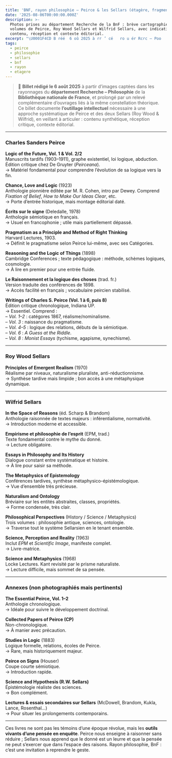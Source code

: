 ```yaml
---
title: 'BNF, rayon philosophie — Peirce & les Sellars (étagère, fragments)'
date: '2025-08-06T00:00:00.000Z'
description: >-
  Photos prises au département Recherche de la BnF : brève cartographie des
  volumes de Peirce, Roy Wood Sellars et Wilfrid Sellars, avec indication de
  contenu, réception et contexte éditorial.
excerpt: "\U0001F4CD B réé  6 oû 2025 à rr ’ cé   ro u ér Rcrc – Poo   Boèqu o  Frc,  rooé r u rvé coér ’ouvr é à  ê coo éorqu.  \nC  ocu ’ou cu écr à u roc équ  Prc   ux Sr (Ro Woo & Wfr),  v à rcur  cou équ, réco crqu, cox éor."
tags:
  - peirce
  - philosophie
  - sellars
  - bnf
  - rayon
  - etagere
---
```

> 📍 **Billet rédigé le 6 août 2025** à partir d’images captées dans les rayonnages du **département Recherche – Philosophie** de la **Bibliothèque nationale de France**, et prolongé par un relevé complémentaire d’ouvrages liés à la même constellation théorique.  
Ce billet documente **l’outillage intellectuel** nécessaire à une approche systématique de Peirce et des deux Sellars (Roy Wood & Wilfrid), en veillant à articuler : contenu synthétique, réception critique, contexte éditorial.

---

### Charles Sanders Peirce

**Logic of the Future, Vol. 1 & Vol. 2/2**  
Manuscrits tardifs (1903–1911), graphe existentiel, loi logique, abduction. Édition critique chez De Gruyter (*Peirceana*).  
→ Matériel fondamental pour comprendre l’évolution de sa logique vers la fin.  

**Chance, Love and Logic** (1923)  
Anthologie pionnière éditée par M. R. Cohen, intro par Dewey. Comprend *Fixation of Belief*, *How to Make Our Ideas Clear*, etc.  
→ Porte d’entrée historique, mais montage éditorial daté.

**Écrits sur le signe** (Deledalle, 1978)  
Anthologie sémiotique en français.  
→ Usuel en francophonie ; utile mais partiellement dépassé.

**Pragmatism as a Principle and Method of Right Thinking**  
Harvard Lectures, 1903.  
→ Définit le pragmatisme selon Peirce lui-même, avec ses Catégories.

**Reasoning and the Logic of Things** (1898)  
Cambridge Conferences ; texte pédagogique : méthode, schèmes logiques, cosmologie.  
→ À lire en premier pour une entrée fluide.  

**Le Raisonnement et la logique des choses** (trad. fr.)  
Version traduite des conférences de 1898.  
→ Accès facilité en français ; vocabulaire peircien stabilisé.  

**Writings of Charles S. Peirce (Vol. 1 à 6, puis 8)**  
Édition critique chronologique, Indiana UP.  
→ Essentiel. Comprend :  
– *Vol. 1–2* : catégores 1867, réalisme/nominalisme.  
– *Vol. 3* : naissance du pragmatisme.  
– *Vol. 4–5* : logique des relations, débuts de la sémiotique.  
– *Vol. 6* : *A Guess at the Riddle*.  
– *Vol. 8* : *Monist Essays* (tychisme, agapisme, synechisme).  

---

### Roy Wood Sellars

**Principles of Emergent Realism** (1970)  
Réalisme par niveaux, naturalisme pluraliste, anti-réductionnisme.  
→ Synthèse tardive mais limpide ; bon accès à une métaphysique dynamique.  

---

### Wilfrid Sellars

**In the Space of Reasons** (éd. Scharp & Brandom)  
Anthologie raisonnée de textes majeurs : inférentialisme, normativité.  
→ Introduction moderne et accessible.  

**Empirisme et philosophie de l’esprit** (EPM, trad.)  
Texte fondamental contre le mythe du donné.  
→ Lecture obligatoire.  

**Essays in Philosophy and Its History**  
Dialogue constant entre systématique et histoire.  
→ À lire pour saisir sa méthode.  

**The Metaphysics of Epistemology**  
Conférences tardives, synthèse métaphysico-épistémologique.  
→ Vue d’ensemble très précieuse.  

**Naturalism and Ontology**  
Bréviaire sur les entités abstraites, classes, propriétés.  
→ Forme condensée, très clair.  

**Philosophical Perspectives** (History / Science / Metaphysics)  
Trois volumes : philosophie antique, sciences, ontologie.  
→ Traverse tout le système Sellarsien en le tenant ensemble.  

**Science, Perception and Reality** (1963)  
Inclut *EPM* et *Scientific Image*, manifeste complet.  
→ Livre-matrice.  

**Science and Metaphysics** (1968)  
Locke Lectures. Kant revisité par le prisme naturaliste.  
→ Lecture difficile, mais sommet de sa pensée.  

---

### Annexes (non photographiés mais pertinents)

**The Essential Peirce, Vol. 1–2**  
Anthologie chronologique.  
→ Idéale pour suivre le développement doctrinal.

**Collected Papers of Peirce (CP)**  
Non-chronologique.  
→ À manier avec précaution.

**Studies in Logic** (1883)  
Logique formelle, relations, écoles de Peirce.  
→ Rare, mais historiquement majeur.

**Peirce on Signs** (Houser)  
Coupe courte sémiotique.  
→ Introduction rapide.

**Science and Hypothesis (R.W. Sellars)**  
Épistémologie réaliste des sciences.  
→ Bon complément.

**Lectures & essais secondaires sur Sellars** (McDowell, Brandom, Kukla, Lance, Rosenthal…)  
→ Pour situer les prolongements contemporains.

---

Ces livres ne sont pas les témoins d’une époque révolue, mais les **outils vivants d’une pensée en enquête**. Peirce nous enseigne à raisonner sans réduire ; Sellars nous apprend que le donné est un leurre et que la pensée ne peut s’exercer que dans l’espace des raisons. Rayon philosophie, BnF : c’est une invitation à reprendre le geste.
